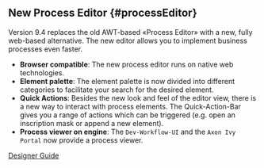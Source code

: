 ## New Process Editor {#processEditor}

Version 9.4 replaces the old AWT-based «Process Editor» with a new, fully web-based alternative. 
The new editor allows you to implement business processes even faster.

- __Browser compatible__: The new process editor runs on native web
  technologies.
- __Element palette__: The element palette is now divided into different categories
  to facilitate your search for the desired element.
- __Quick Actions__: Besides the new look and feel of the editor view, there is a new
  way to interact with process elements. The Quick-Action-Bar gives you a range
  of actions which can be triggered (e.g. open an inscription mask or append a
  new element).
- __Process viewer on engine__: The `Dev-Workflow-UI` and the `Axon Ivy Portal` now
  provide a process viewer.

<div class="short-links">
	<a href="${docBaseUrl}/designer-guide/process-modeling/process-modeling/process-editor.html"
		target="_blank" rel="noopener noreferrer">
		<i class="si si-book"></i> Designer Guide
	</a>
</div>

